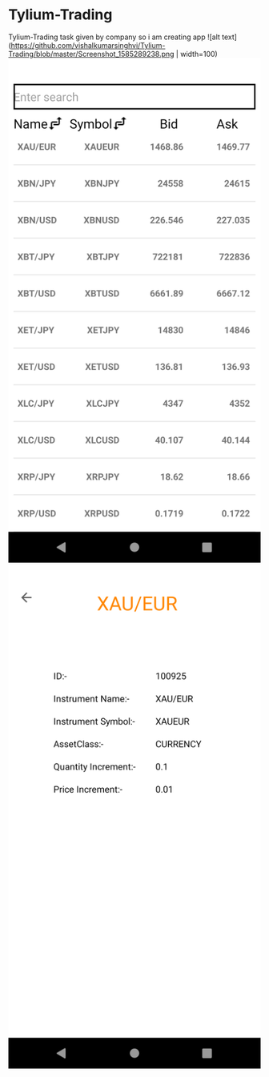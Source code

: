 # Tylium-Trading
Tylium-Trading task given by company so i am creating app
![alt text](https://github.com/vishalkumarsinghvi/Tylium-Trading/blob/master/Screenshot_1585289238.png  | width=100)
![alt text](https://github.com/vishalkumarsinghvi/Tylium-Trading/blob/master/Screenshot_1585289223.png)
![alt text](https://github.com/vishalkumarsinghvi/Tylium-Trading/blob/master/Screenshot_1585289230.png)

